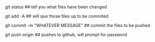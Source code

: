 git status ## tell you what files have been changed

git add -A ## will que those files up to be commited

git commit -m "WHATEVER MESSAGE" ## commit the files to be pushed

git push origin ## pushes to github, will prompt for password
